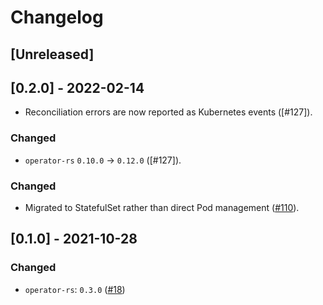 # Changelog

## [Unreleased]

## [0.2.0] - 2022-02-14

- Reconciliation errors are now reported as Kubernetes events ([#127]).

### Changed

- `operator-rs` `0.10.0` -> `0.12.0` ([#127]).

[127]: https://github.com/stackabletech/hbase-operator/pull/127

### Changed

- Migrated to StatefulSet rather than direct Pod management ([#110]).

[#110]: https://github.com/stackabletech/hbase-operator/pull/110

## [0.1.0] - 2021-10-28

### Changed

- `operator-rs`: `0.3.0` ([#18])

[#18]: https://github.com/stackabletech/hdfs-operator/pull/18
